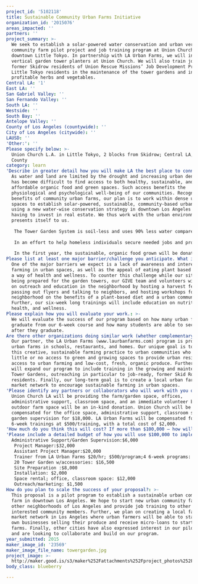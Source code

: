 ```yaml
---
project_id: '5102118'
title: Sustainable Community Urban Farms Initiative
organization_id: '2015076'
areas_impacted: ''
partners: ''
project_summary: >-
  We seek to establish a solar-powered water conservation and urban vertical
  community farm pilot project and job training program at Union Church in
  downtown Little Tokyo. In partnership with LA Urban Farms, we will install 20
  vertical garden tower planters at Union Church. We will also train job-ready,
  former Skidrow residents of Union Rescue Missions’ Job Development Program and
  Little Tokyo residents in the maintenance of the tower gardens and in growing
  profitable herbs and vegetables.
Central LA: '1'
East LA: ''
San Gabriel Valley: ''
San Fernando Valley: ''
South LA: ''
Westside: ''
South Bay: ''
Antelope Valley: ''
County of Los Angeles (countywide): ''
City of Los Angeles (citywide): ''
LAUSD: ''
'Other:': ''
Please specify below: >-
  Union Church L.A. in Little Tokyo, 2 blocks from Skidrow; Central LA, LA
  County
category: learn
'Describe in greater detail how you will make LA the best place to connect:': >-
  As water and land are limited by the drought and increasing urban density, it
  has become difficult to find access to both healthy, sustainable, and
  affordable organic food and green spaces. Such access benefits the
  physiological and psychological well-being of our communities. Recognizing the
  benefits of community urban farms, our plan is to work within dense urban
  spaces to establish solar-powered, sustainable, community-based urban farms
  using a new water-wise conservation strategy in downtown Los Angeles without
  having to invest in real estate. We thus work with the urban environment as it
  presents itself to us. 
   
   The Tower Garden System is soil-less and uses 90% less water compared to soil based farming through its vertical aeroponic design. Plants thrive with purified pH controlled water and micro nutrients, providing a “beyond organic” farming technique. In partnership with LA Urban Farms, Union Church L.A., and Union Rescue Mission, GIVE plans to install twenty vertical tower planters on the South side of Union Church (see layout), located two blocks from Skid Row. 
   
   In an effort to help homeless individuals secure needed jobs and provide fulfilling and healthy physical activities for seniors living in Little Tokyo, GIVE will train local seniors and job-ready former Skidrow residents through Union Rescue Missions’ Job Development Program in the maintenance and care of the Tower Gardens. While the project is focused on outreaching to former Skidrow residents and seniors, the program and space will be open to all Little Tokyo residents to benefit community life and health of the whole neighborhood. 
   
   In the first year, the sustainable, organic food grown will be donated to Union Rescue Mission and other homeless shelters, as well as the students and their families who grew them. The long-term goal is to train and develop an urban farmers market network where urban farmers will be able to receive micro-loans to start their own businesses, and sell their produce at local farmers markets and to restaurants.
Please list at least one major barrier/challenge you anticipate. What is your strategy for overcoming these obstacles?: >-
  One of the major barriers we expect is a lack of awareness and interest in
  farming in urban spaces, as well as the appeal of eating plant based meals as
  a way of health and wellness. To counter this challenge while our site is
  being prepared for the garden towers, our GIVE team and volunteers will focus
  on outreach and education in the neighborhood by hosting a harvest festival,
  passing out flyers and talking to neighbors, and hosting workshops for our
  neighborhood on the benefits of a plant-based diet and a urban community farm.
  Further, our six-week long trainings will include education on nutrition,
  health, and wellness.
Please explain how you will evaluate your work.: >-
  We will evaluate the success of our program based on how many urban farmers we
  graduate from our 6-week course and how many students are able to secure jobs
  after they graduate.
Are there other organizations doing similar work (whether complementary or competitive)? What is unique about your proposed approach?: >-
  Our partner, the LA Urban Farms (www.laurbanfarms.com) program is promoting
  urban farms in schools, restaurants, and homes. Our unique goal is to bring
  this creative, sustainable farming practice to urban communities who have
  little or no access to green and growing spaces to provide urban residents
  access to urban farming and low-cost, fresh, organic produce. Furthermore, we
  will expand our program to include training in the growing and maintenance of
  Tower Gardens, outreaching in particular to job-ready, former Skid Row
  residents. Finally, our long-term goal is to create a local urban farmers’
  market network to encourage sustainable farming in urban spaces.
'Please identify any partners or collaborators who will work with you on this project. How much of the $100,000 grant award will each partner receive?': >-
  Union Church LA will be providing the farm/garden space, offices,
  administrative support, classroom space, and an immediate volunteer base. The
  outdoor farm space will be an in-kind donation. Union Church will be
  compensated for the office space, administrative support, classroom space, and
  garden supervision for $18,000. LA Urban Farms will be compensated for the 4
  6-week trainings at $500/training, with a total cost of $2,000.
'How much do you think this will cost? If more than $100,000 – how will you cover the additional costs?': 'The first year, first phase of our project is projected to be $100,000.'
'Please include a detailed budget of how you will use $100,000 to implement this project.': |-
  Administrative Support/Garden Supervision:$6,000
   Project Manager:$32,000
   Assistant Project Manager:$20,000
   Trainer from LA Urban Farms $20/hr; $500/program;4 6-week programs: $2,000
   20 Tower Garden w/accessories: $16,500
   Site Preparation :$8,000
   Installation: $2,000
   Space rental; office, classroom space: $12,000
   Outreach/marketing: $1,500
How do you plan to scale the success of your proposal?: >-
  This proposal is a pilot program to establish a sustainable urban community
  farm in downtown Los Angeles. We hope to start new urban community farms in
  other neighborhoods of Los Angeles and provide job training to other
  interested community members. Further, we plan on creating a local farmers
  market network in Los Angeles where urban farmers will be able to start their
  own businesses selling their produce and receive micro-loans to start their
  farms. Finally, other cities have also expressed interest in our pilot program
  and are looking to collaborate and build on our program.
year_submitted: 2015
maker_image_id: '23569'
maker_image_file_name: towergarden.jpg
project_image: >-
  http://maker.good.is/s3/maker%252Fattachments%252Fproject_photos%252Fimages%252F23569%252Fdisplay%252Ftowergarden.jpg=c570x385
body_class: blueberry

---
```

